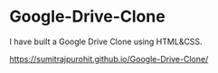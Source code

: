 # Google-Drive-Clone
I have built a Google Drive Clone using HTML&amp;CSS.



https://sumitrajpurohit.github.io/Google-Drive-Clone/
